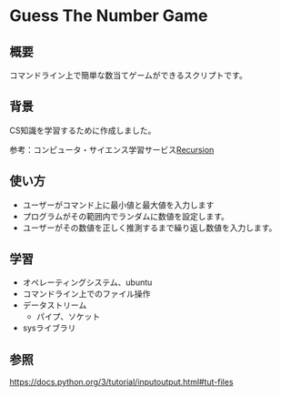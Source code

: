 # Guess The Number Game
## 概要
コマンドライン上で簡単な数当てゲームができるスクリプトです。
## 背景
CS知識を学習するために作成しました。  
   
参考：コンピュータ・サイエンス学習サービス[Recursion](https://recursionist.io/)
## 使い方
- ユーザーがコマンド上に最小値と最大値を入力します
- プログラムがその範囲内でランダムに数値を設定します。
- ユーザーがその数値を正しく推測するまで繰り返し数値を入力します。
## 学習
- オペレーティングシステム、ubuntu
- コマンドライン上でのファイル操作  
- データストリーム
  - パイプ、ソケット
- sysライブラリ
## 参照
https://docs.python.org/3/tutorial/inputoutput.html#tut-files
